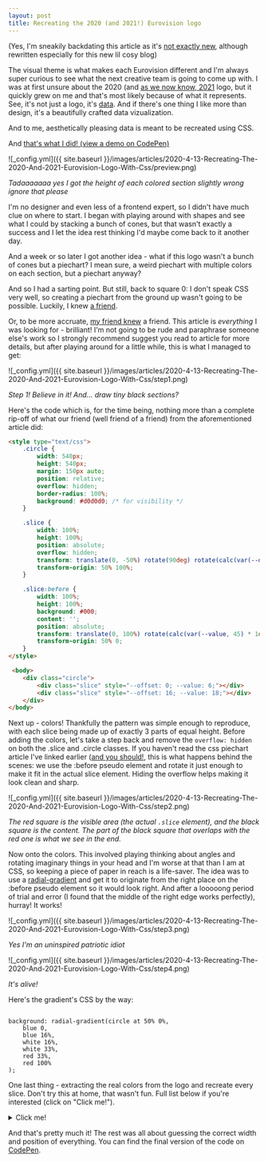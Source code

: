 ```yaml
---
layout: post
title: Recreating the 2020 (and 2021!) Eurovision logo
---
```


<span class="tooltip-toggle" aria-label="" tabindex="0"></span>

(Yes, I'm sneakily backdating this article as it's [not exactly new](https://github.com/corentindautreme/esc-2020-logo), although rewritten especially for this new lil cosy blog)

The visual theme is what makes each Eurovision different and I'm always super curious to see what the next creative team is going to come up with. I was at first unsure about the 2020 (and [as we now know, 2021](https://twitter.com/Eurovision/status/1306933555885420545) logo, but it quickly grew on me and that's most likely because of what it represents. See, it's not just a logo, it's [data](https://web.archive.org/web/20200731103617/https://eurovision.tv/story/rotterdam-2020-design-celebrates-65-years-of-eurovision-song-contest). And if there's one thing I like more than design, it's a beautifully crafted data vizualization.

And to me, aesthetically pleasing data <span class="tooltip-toggle" aria-label="Well, maybe not, but this intro is getting long and we need to get to the topic so allow me to cut this short" tabindex="0">is meant to be recreated using CSS</span>.

And [that's what I did! (view a demo on CodePen)](https://codepen.io/Co_is_tired_of_his_username_being_taken/pen/PowpmVe)

![_config.yml]({{ site.baseurl }}/images/articles/2020-4-13-Recreating-The-2020-And-2021-Eurovision-Logo-With-Css/preview.png)

*Tadaaaaaaa yes I got the height of each colored section slightly wrong ignore that please*

I'm no designer and even less of a frontend expert, so I didn't have much clue on where to start. I began with playing around with shapes and see what I could by stacking a bunch of cones, but that wasn't exactly a success and I let the idea rest thinking I'd maybe come back to it another day.

And a week or so later I got another idea - what if this logo wasn't a bunch of cones but a piechart? I mean sure, a weird piechart with multiple colors on each section, but a piechart anyway?

And so I had a sarting point. But still, back to <span class="tooltip-toggle" aria-label="IT folks start counting at 0" tabindex="0">square 0</span>: I don't speak CSS very well, so creating a piechart from the ground up wasn't going to be possible. Luckily, I knew [a friend](https://www.google.com/).

Or, to be more accruate, [my friend knew](https://codeburst.io/how-to-pure-css-pie-charts-w-css-variables-38287aea161e) <span class="tooltip-toggle" aria-label="So a friend of a friend of a friend of a friend, etc." tabindex="0">a friend</span>. This article is *everything* I was looking for - brilliant! I'm not going to be rude and paraphrase someone else's work so I strongly recommend suggest you read to article for more details, but after playing around for a little while, this is what I managed to get:

![_config.yml]({{ site.baseurl }}/images/articles/2020-4-13-Recreating-The-2020-And-2021-Eurovision-Logo-With-Css/step1.png)

*Step 1! Believe in it! And... draw tiny black sections?*

Here's the code which is, for the time being, nothing more than a complete rip-off of what our friend (well <span class="tooltip-toggle" aria-label="And what did you expect to find here exactly? I made that pun 3 lines above" tabindex="0">friend of a friend</span>) from the aforementioned article did:

```html
<style type="text/css">
    .circle {
        width: 540px;
        height: 540px;
        margin: 150px auto;
        position: relative;
        overflow: hidden;
        border-radius: 100%;
        background: #d0d0d0; /* for visibility */
    }

    .slice {
        width: 100%;
        height: 100%;
        position: absolute;
        overflow: hidden;
        transform: translate(0, -50%) rotate(90deg) rotate(calc(var(--offset, 0) * 1deg));
        transform-origin: 50% 100%;
    }

    .slice:before {
        width: 100%;
        height: 100%;
        background: #000;
        content: '';
        position: absolute;
        transform: translate(0, 100%) rotate(calc(var(--value, 45) * 1deg));
        transform-origin: 50% 0;
    }
</style>

 <body>
    <div class="circle">
        <div class="slice" style="--offset: 0; --value: 6;"></div>
        <div class="slice" style="--offset: 16; --value: 18;"></div>
    </div>
</body>
```

Next up - colors! Thankfully the pattern was simple enough to reproduce, with each <span class="tooltip-toggle" aria-label="Yes, slice, it's called a pie after all isn't it?" tabindex="0">slice</span> being made up of exactly 3 parts of equal height. Before adding the colors, let's take a step back and remove the `overflow: hidden` on both the .slice and .circle classes. If you haven't read the css piechart article I've linked earlier ([and you should!](https://codeburst.io/how-to-pure-css-pie-charts-w-css-variables-38287aea161e), this is what happens behind the scenes: we use the :before pseudo element and rotate it just enough to make it fit in the actual slice element. Hiding the overflow helps making it look clean and sharp.

![_config.yml]({{ site.baseurl }}/images/articles/2020-4-13-Recreating-The-2020-And-2021-Eurovision-Logo-With-Css/step2.png)

*The red square is the visible area (the actual `.slice` element), and the black square is the content. The part of the black square that overlaps with the red one is what we see in the end.*

Now onto the colors. This involved playing thinking about angles and rotating imaginary things in your head and I'm worse at that than I am at CSS, so keeping a piece of paper in reach is a life-saver. The idea was to use a [radial-gradient](https://developer.mozilla.org/fr/docs/Web/CSS/radial-gradient) and get it to originate from the right place on the :before pseudo element so it would look right. And after a <span class="tooltip-toggle" aria-label="Like I said, I'm not good at this" tabindex="0">looooong period of trial and error</span> (I found that the middle of the right edge works perfectly), hurray! It works!

![_config.yml]({{ site.baseurl }}/images/articles/2020-4-13-Recreating-The-2020-And-2021-Eurovision-Logo-With-Css/step3.png)

*Yes I'm an uninspired patriotic idiot*

![_config.yml]({{ site.baseurl }}/images/articles/2020-4-13-Recreating-The-2020-And-2021-Eurovision-Logo-With-Css/step4.png)

*It's alive!*

Here's the gradient's CSS by the way:

<pre class="highlight"><code>
background: radial-gradient(circle at 50% 0%,
    blue 0,
    blue 16%,
    white 16%,
    white 33%,
    red 33%,
    red 100%
);
</code></pre>

One last thing - extracting the real colors from the logo and recreate every slice. Don't try this at home, that wasn't fun. Full list below if you're interested (click on "Click me!").

<details>
    <summary>Click me!</summary>
    All slices (one by line), clock wise, colors are inner to outer.
    <pre class="highlight"><code>
    #0750c6 #fff #fc0000
    #01aa5a #fff #fc0000
    #ffc832 #000 #fc0000
    #0750c6 #fff #fc0000
    #0750c6 #ffc832 #0750c6
    #000 #0750c6 #fc0000
    #1ac0f8 #fff #fc0000
    #1ac0f8 #fff #ffc832
    #01aa5a #fc0000 #fc0000
    #01aa5a #fff #ff8c32
    #fff #fff #fc0000
    #fff #1ac0f8 #fff
    #0750c6 #fff #0750c6
    #fff #ff8c32 #fff
    #fff #fc0000 #0750c6
    #fff #0750c6 #fc0000
    #0750c6 #fff #000
    #0750c6 #fff #fc0000
    #01aa5a #ffc832 #fc0000
    #fc0000 #ffc832 #fc0000
    #be0000 #fff #be0000
    #ffc832 #ffc832 #1ac0f8
    #fc0000 #000 #fc0000
    #fc0000 #01aa5a #fc0000
    #1ac0f8 #ffc832 #fc0000
    #fff #01aa5a #fc0000
    #ffc832 #0750c6 #fc0000
    #0750c6 #fff #fc0000
    #01aa5a #fc0000 #1ac0f8
    #01aa5a #fff #1ac0f8
    #fc0000 #fff #0750c6
    </code></pre>
</details>

And that's pretty much it! The rest was all about guessing the correct width and position of everything. You can find the <span class="tooltip-toggle" aria-label="I would lie if I told you I didn't spend an unreasonable 20 minute trying to find the blue I thought matched the background of Eurovision.tv the best" tabindex="0">final version</span> of the code on [CodePen](https://codepen.io/Co_is_tired_of_his_username_being_taken/pen/PowpmVe).

